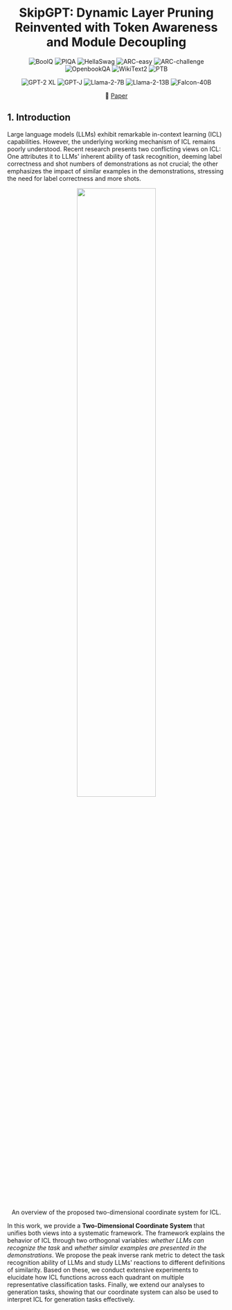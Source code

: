 <div align="center">

# SkipGPT: Dynamic Layer Pruning Reinvented with Token Awareness and Module Decoupling

![BoolQ](https://img.shields.io/badge/Dataset-BoolQ-blue)
![PIQA](https://img.shields.io/badge/Dataset-PIQA-blue)
![HellaSwag](https://img.shields.io/badge/Dataset-HellaSwag-blue)
![ARC-easy ](https://img.shields.io/badge/Dataset-ARC--easy-blue)
![ARC-challenge](https://img.shields.io/badge/Dataset-ARC--challenge-blue)
![OpenbookQA](https://img.shields.io/badge/Dataset-OpenbookQA-blue)
![WikiText2](https://img.shields.io/badge/Dataset-WikiText2-blue)
![PTB](https://img.shields.io/badge/Dataset-PTB-blue)

![GPT-2 XL](https://img.shields.io/badge/Model-GPT2--XL-21C2A4)
![GPT-J](https://img.shields.io/badge/Model-GPT--J-21C2A4)
![Llama-2-7B](https://img.shields.io/badge/Model-Llama--2--7B-21C2A4)
![Llama-2-13B](https://img.shields.io/badge/Model-Llama--2--13B-21C2A4)
![Falcon-40B](https://img.shields.io/badge/Model-Falcon--40B-21C2A4)

📰 [Paper](https://www.arxiv.org/abs/2407.17011)

</div>

## 1. Introduction
Large language models (LLMs) exhibit remarkable in-context learning (ICL) capabilities. However, the underlying working mechanism of ICL remains poorly understood. Recent research presents two conflicting views on ICL: One attributes it to LLMs' inherent ability of task recognition, deeming label correctness and shot numbers of demonstrations as not crucial; the other emphasizes the impact of similar examples in the demonstrations, stressing the need for label correctness and more shots. 

<p align="center">
  <img src="image/introduction.jpg" width="60%" />
  <p align="center">An overview of the proposed two-dimensional coordinate system for ICL.</p>
</p>

In this work, we provide a **Two-Dimensional Coordinate System** that unifies both views into a systematic framework. The framework explains the behavior of ICL through two orthogonal variables: *whether LLMs can recognize the task* and *whether similar examples are presented in the demonstrations*. We propose the peak inverse rank metric to detect the task recognition ability of LLMs and study LLMs' reactions to different definitions of similarity. Based on these, we conduct extensive experiments to elucidate how ICL functions across each quadrant on multiple representative classification tasks. Finally, we extend our analyses to generation tasks, showing that our coordinate system can also be used to interpret ICL for generation tasks effectively.


